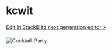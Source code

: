 # kcwit

[Edit in StackBlitz next generation editor ⚡️](https://stackblitz.com/~/github.com/kmdr76/kcwit)

![Cocktail-Party](https://github.com/kmdr76/kcwit/assets/133807334/c53401ce-46b0-4093-a77a-41fd7eb9cc98)
